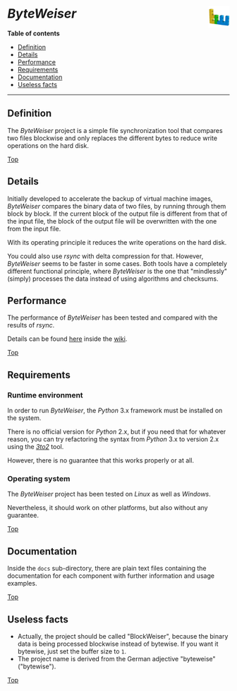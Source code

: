 # *ByteWeiser* <img src="byteweiser.png" alt="ByteWeiser logo" height="48px" width="48px" align="right"/>

**Table of contents**
*   [Definition](#definition)
*   [Details](#details)
*   [Performance](#performance)
*   [Requirements](#requirements)
*   [Documentation](#documentation)
*   [Useless facts](#useless-facts)

----

## Definition

The *ByteWeiser* project is a simple file synchronization tool that compares two files blockwise and only replaces the different bytes to reduce write operations on the hard disk.

[Top](#)

## Details

Initially developed to accelerate the backup of virtual machine images, *ByteWeiser* compares the binary data of two files, by running through them block by block. If the current block of the output file is different from that of the input file, the block of the output file will be overwritten with the one from the input file.

With its operating principle it reduces the write operations on the hard disk.

You could also use *rsync* with delta compression for that. However, *ByteWeiser* seems to be faster in some cases. Both tools have a completely different functional principle, where *ByteWeiser* is the one that "mindlessly" (simply) processes the data instead of using algorithms and checksums.

## Performance

The performance of *ByteWeiser* has been tested and compared with the results of *rsync*.

Details can be found [here](../../wiki/Performance) inside the [wiki](../../wiki).

[Top](#)

## Requirements

### Runtime environment

In order to run *ByteWeiser*, the *Python* 3.x framework must be installed on the system.

There is no official version for *Python* 2.x, but if you need that for whatever reason, you can try refactoring the syntax from *Python* 3.x to version 2.x using the *[3to2](https://pypi.python.org/pypi/3to2)* tool.

However, there is no guarantee that this works properly or at all.

### Operating system

The *ByteWeiser* project has been tested on *Linux* as well as *Windows*.

Nevertheless, it should work on other platforms, but also without any guarantee.

[Top](#)

## Documentation

Inside the `docs` sub-directory, there are plain text files containing the documentation for each component with further information and usage examples.

[Top](#)

## Useless facts

*   Actually, the project should be called "BlockWeiser", because the binary data is being processed blockwise instead of bytewise. If you want it bytewise, just set the buffer size to `1`.
*   The project name is derived from the German adjective "byteweise" ("bytewise").

[Top](#)
